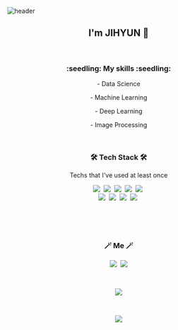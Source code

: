 ![header](https://capsule-render.vercel.app/api?type=waving&color=gradient&height=300&section=header&text=Hello%20World!&fontSize=90)


<h2 align="center"> I'm JIHYUN 👋 </h2>


<br>
<h3 align="center">:seedling: My skills :seedling:</h3>
<p align="center"> - Data Science </p>
<p align="center"> - Machine Learning </p>
<p align="center"> - Deep Learning </p>
<p align="center"> - Image Processing </p>

<br>

<h3 align="center">🛠 Tech Stack 🛠</h3>

<p align="center"> Techs that I've used at least once </p>
<p align="center">
  <img src="https://img.shields.io/badge/Python-3766AB?style=flat-square&logo=Python&logoColor=white"/></a>&nbsp 
  <img src="https://img.shields.io/badge/html-E34F26?style=flat-square&logo=html5&logoColor=white">&nbsp 
  <img src="https://img.shields.io/badge/github-181717?style=flat-square&logo=github&logoColor=white">&nbsp 
  <img src="https://img.shields.io/badge/C-A8B9CC?style=flat-square&logo=C&logoColor=white"/></a>&nbsp 
  <img src="https://img.shields.io/badge/css-1572B6?style=flat-square&logo=css3&logoColor=white"/></a>&nbsp
  <br>
  <img src="https://img.shields.io/badge/C++-00599C?style=flat-square&logo=C%2B%2B&logoColor=white"/></a>&nbsp 
  <img src="https://img.shields.io/badge/aws-333664?style=flat-square&logo=amazon-aws&logoColor=white"/></a>&nbsp 
  <img src="https://img.shields.io/badge/postman-FF6C37?style=flat-square&logo=postman&logoColor=white"/></a>&nbsp 
  <img src="https://img.shields.io/badge/fastapi-009688?style=flat-square&logo=fastpai&logoColor=white"/></a>&nbsp


<br><br>
<br>


<h3 align="center"> 🪄 Me 🪄 </h3>
<p align="center">
  <a href="https://www.instagram.com/leejihyun_/"><img src="https://img.shields.io/badge/Instagram-E4405F?style=flat-square&logo=Instagram&logoColor=white&link=https://www.instagram.com/woo0_hooo/"/></a>&nbsp
  <a href="mailto:jhjh306#gmail.com"><img src="https://img.shields.io/badge/Gmail-d14836?style=flat-square&logo=Gmail&logoColor=white&link=viliketh1s98@naver.com"/></a>
</p>
<br>




<p align="center">
  <a href="https://hits.seeyoufarm.com"><img src="https://github-readme-stats.vercel.app/api?username=jibook&theme=flag-india&show_icons=true"/></a>
</p>
<br>


<p align="center">
  <a href="https://hits.seeyoufarm.com"><img src="https://hits.seeyoufarm.com/api/count/incr/badge.svg?url=https%3A%2F%2Fgithub.com%2Fjibook%2Fhit-counter&count_bg=%2379C83D&title_bg=%23555555&icon=&icon_color=%23E7E7E7&title=hits&edge_flat=false"/></a>
</p>


<!--
**jibook/jibook** is a ✨ _special_ ✨ repository because its `README.md` (this file) appears on your GitHub profile.

Here are some ideas to get you started:

- 🔭 I’m currently working on ...
- 🌱 I’m currently learning ...
- 👯 I’m looking to collaborate on ...
- 🤔 I’m looking for help with ...
- 💬 Ask me about ...
- 📫 How to reach me: ...
- 😄 Pronouns: ...
- ⚡ Fun fact: ...
-->
